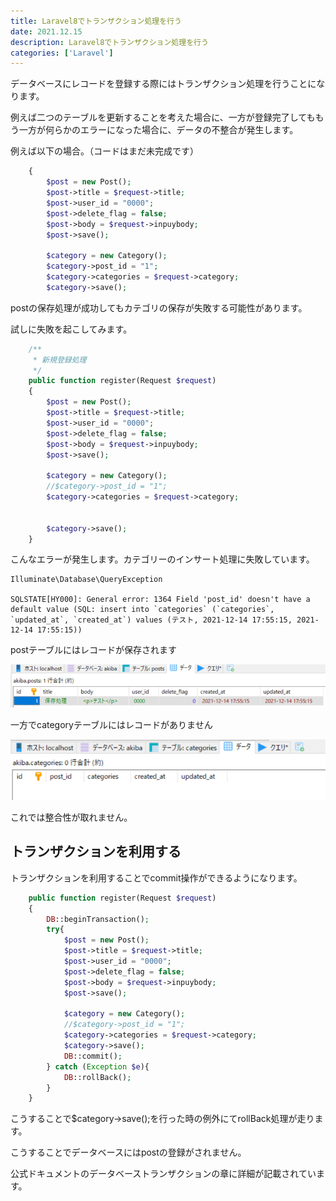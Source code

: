 ```yaml
---
title: Laravel8でトランザクション処理を行う
date: 2021.12.15
description: Laravel8でトランザクション処理を行う
categories: ['Laravel']
---
```


データベースにレコードを登録する際にはトランザクション処理を行うことになります。

例えば二つのテーブルを更新することを考えた場合に、一方が登録完了してももう一方が何らかのエラーになった場合に、データの不整合が発生します。

例えば以下の場合。（コードはまだ未完成です）

```php
    {
        $post = new Post();
        $post->title = $request->title;
        $post->user_id = "0000";
        $post->delete_flag = false;
        $post->body = $request->inpuybody;
        $post->save();
        
        $category = new Category();
        $category->post_id = "1";
        $category->categories = $request->category;
        $category->save();
```


postの保存処理が成功してもカテゴリの保存が失敗する可能性があります。

試しに失敗を起こしてみます。

```php
    /**
     * 新規登録処理
     */
    public function register(Request $request)
    {
        $post = new Post();
        $post->title = $request->title;
        $post->user_id = "0000";
        $post->delete_flag = false;
        $post->body = $request->inpuybody;
        $post->save();

        $category = new Category();
        //$category->post_id = "1";
        $category->categories = $request->category;

        
        $category->save();
    }
```


こんなエラーが発生します。カテゴリーのインサート処理に失敗しています。
```
Illuminate\Database\QueryException

SQLSTATE[HY000]: General error: 1364 Field 'post_id' doesn't have a default value (SQL: insert into `categories` (`categories`, `updated_at`, `created_at`) values (テスト, 2021-12-14 17:55:15, 2021-12-14 17:55:15))
```

postテーブルにはレコードが保存されます

![画像](/642/1.png)


一方でcategoryテーブルにはレコードがありません

![画像](/642/2.png)


これでは整合性が取れません。

## トランザクションを利用する


トランザクションを利用することでcommit操作ができるようになります。

```php
    public function register(Request $request)
    {
        DB::beginTransaction();
        try{
            $post = new Post();
            $post->title = $request->title;
            $post->user_id = "0000";
            $post->delete_flag = false;
            $post->body = $request->inpuybody;
            $post->save();

            $category = new Category();
            //$category->post_id = "1";
            $category->categories = $request->category; 
            $category->save();
            DB::commit();
        } catch (Exception $e){
            DB::rollBack();
        }
    }
```


こうすることで$category->save();を行った時の例外にてrollBack処理が走ります。

こうすることでデータベースにはpostの登録がされません。

公式ドキュメントのデータベーストランザクションの章に詳細が記載されています。

